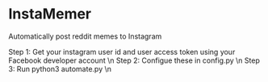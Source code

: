 # InstaMemer
Automatically post reddit memes to Instagram

Step 1: Get your instagram user id and user access token using your Facebook developer account \n
Step 2: Configue these in config.py \n 
Step 3: Run python3 automate.py \n
